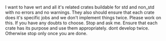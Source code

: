 I want to have wrt and all it's related crates buildable for std and non_std with no errors and no warnings. They also should ensure that each crate does it's specific jobs and we don't implement things twice. Please work on this. If you have any doubts to choose. Stop and ask me. Ensure that each crate has its purpose and use them appropriately. dont develop twice. Otherwise stop only once you are done.

